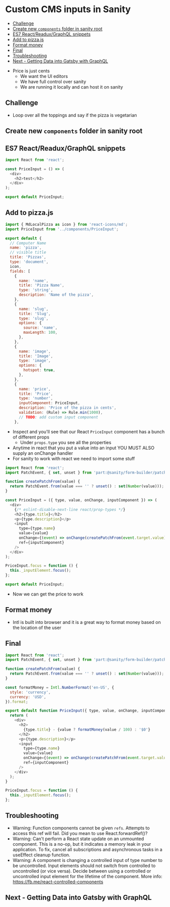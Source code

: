 # Custom CMS inputs in Sanity
<!-- MarkdownTOC -->

- [Challenge](#challenge)
- [Create new `components` folder in sanity root](#create-new-components-folder-in-sanity-root)
- [ES7 React/Readux/GraphQL snippets](#es7-reactreaduxgraphql-snippets)
- [Add to pizza.js](#add-to-pizzajs)
- [Format money](#format-money)
- [Final](#final)
- [Troubleshooting](#troubleshooting)
- [Next - Getting Data into Gatsby with GraphQL](#next---getting-data-into-gatsby-with-graphql)

<!-- /MarkdownTOC -->

* Price is just cents
    - We want the UI editors
    - We have full control over sanity
    - We are running it locally and can host it on sanity

## Challenge
* Loop over all the toppings and say if the pizza is vegetarian

## Create new `components` folder in sanity root

## ES7 React/Readux/GraphQL snippets
```js
import React from 'react';

const PriceInput = () => (
  <div>
    <h2>test</h2>
  </div>
);

export default PriceInput;
```

## Add to pizza.js

```js
import { MdLocalPizza as icon } from 'react-icons/md';
import PriceInput from '../components/PriceInput';

export default {
  // Computer Name
  name: 'pizza',
  // visible title
  title: 'Pizzas',
  type: 'document',
  icon,
  fields: [
    {
      name: 'name',
      title: 'Pizza Name',
      type: 'string',
      description: 'Name of the pizza',
    },
    {
      name: 'slug',
      title: 'Slug',
      type: 'slug',
      options: {
        source: 'name',
        maxLength: 100,
      },
    },
    {
      name: 'image',
      title: 'Image',
      type: 'image',
      options: {
        hotspot: true,
      },
    },
    {
      name: 'price',
      title: 'Price',
      type: 'number',
      inputComponent: PriceInput,
      description: 'Price of the pizza in cents',
      validation: (Rule) => Rule.min(1000),
      // TODO: add custom input component
    },
```

* Inspect and you'll see that our React `PriceInput` component has a bunch of different props
    - Under `props.type` you see all the properties
* Anytime in react that you put a value into an input YOU MUST ALSO supply an onChange handler
* For sanity to work with react we need to import some stuff

```js
import React from 'react';
import PatchEvent, { set, unset } from 'part:@sanity/form-builder/patch-event';

function createPatchFrom(value) {
  return PatchEvent.from(value === '' ? unset() : set(Number(value)));
}

const PriceInput = ({ type, value, onChange, inputComponent }) => (
  <div>
    {/* eslint-disable-next-line react/prop-types */}
    <h2>{type.title}</h2>
    <p>{type.description}</p>
    <input
      type={type.name}
      value={value}
      onChange={(event) => onChange(createPatchFrom(event.target.value))}
      ref={inputComponent}
    />
  </div>
);

PriceInput.focus = function () {
  this._inputElement.focus();
};

export default PriceInput;
```

* Now we can get the price to work

## Format money
* Intl is built into browser and it is a great way to format money based on the location of the user 

## Final
```js
import React from 'react';
import PatchEvent, { set, unset } from 'part:@sanity/form-builder/patch-event';

function createPatchFrom(value) {
  return PatchEvent.from(value === '' ? unset() : set(Number(value)));
}

const formatMoney = Intl.NumberFormat('en-US', {
  style: 'currency',
  currency: 'USD',
}).format;

export default function PriceInput({ type, value, onChange, inputComponent }) {
  return (
    <div>
      <h2>
        {type.title} - {value ? formatMoney(value / 100) : '$0'}
      </h2>
      <p>{type.description}</p>
      <input
        type={type.name}
        value={value}
        onChange={(event) => onChange(createPatchFrom(event.target.value))}
        ref={inputComponent}
      />
    </div>
  );
}

PriceInput.focus = function () {
  this._inputElement.focus();
};
```

## Troubleshooting
* Warning: Function components cannot be given `refs`. Attempts to access this ref will fail. Did you mean to use React.forwardRef()?
* Warning: Can't perform a React state update on an unmounted component. This is a no-op, but it indicates a memory leak in your application. To fix, cancel all subscriptions and asynchronous tasks in a useEffect cleanup function.
* Warning: A component is changing a controlled input of type number to be uncontrolled. Input elements should not switch from controlled to uncontrolled (or vice versa). Decide between using a controlled or uncontrolled input element for the lifetime of the component. More info: https://fb.me/react-controlled-components

## Next - Getting Data into Gatsby with GraphQL
